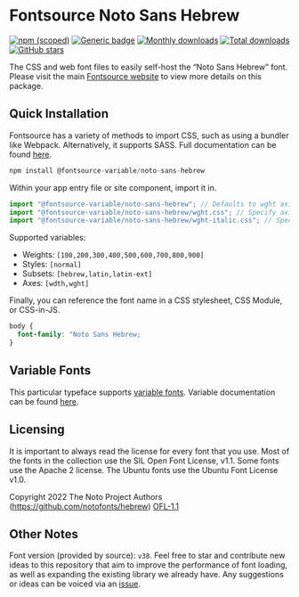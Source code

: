 # Fontsource Noto Sans Hebrew

[![npm (scoped)](https://img.shields.io/npm/v/@fontsource/noto-sans-hebrew?color=brightgreen)](https://www.npmjs.com/package/@fontsource/noto-sans-hebrew) [![Generic badge](https://img.shields.io/badge/fontsource-passing-brightgreen)](https://github.com/fontsource/fontsource) [![Monthly downloads](https://badgen.net/npm/dm/@fontsource/noto-sans-hebrew)](https://github.com/fontsource/fontsource) [![Total downloads](https://badgen.net/npm/dt/@fontsource/noto-sans-hebrew)](https://github.com/fontsource/fontsource) [![GitHub stars](https://img.shields.io/github/stars/fontsource/fontsource.svg?style=social&label=Star)](https://github.com/fontsource/fontsource/stargazers)

The CSS and web font files to easily self-host the “Noto Sans Hebrew” font. Please visit the main [Fontsource website](https://fontsource.org/fonts/noto-sans-hebrew) to view more details on this package.

## Quick Installation

Fontsource has a variety of methods to import CSS, such as using a bundler like Webpack. Alternatively, it supports SASS. Full documentation can be found [here](https://fontsource.org/docs/introduction).

```javascript
npm install @fontsource-variable/noto-sans-hebrew
```

Within your app entry file or site component, import it in.

```javascript
import "@fontsource-variable/noto-sans-hebrew"; // Defaults to wght axis
import "@fontsource-variable/noto-sans-hebrew/wght.css"; // Specify axis
import "@fontsource-variable/noto-sans-hebrew/wght-italic.css"; // Specify axis and style

```

Supported variables:
- Weights: `[100,200,300,400,500,600,700,800,900]`
- Styles: `[normal]`
- Subsets: `[hebrew,latin,latin-ext]`
- Axes: `[wdth,wght]`

Finally, you can reference the font name in a CSS stylesheet, CSS Module, or CSS-in-JS.

```css
body {
  font-family: "Noto Sans Hebrew;
}
```

## Variable Fonts

This particular typeface supports [variable fonts](https://developer.mozilla.org/en-US/docs/Web/CSS/CSS_Fonts/Variable_Fonts_Guide).
Variable documentation can be found [here](https://fontsource.org/docs/variable-fonts).

## Licensing
It is important to always read the license for every font that you use.
Most of the fonts in the collection use the SIL Open Font License, v1.1. Some fonts use the Apache 2 license. The Ubuntu fonts use the Ubuntu Font License v1.0.

Copyright 2022 The Noto Project Authors (https://github.com/notofonts/hebrew)
[OFL-1.1](http://scripts.sil.org/OFL)

## Other Notes
Font version (provided by source): `v38`.
Feel free to star and contribute new ideas to this repository that aim to improve the performance of font loading, as well as expanding the existing library we already have. Any suggestions or ideas can be voiced via an [issue](https://github.com/fontsource/fontsource/issues).